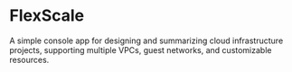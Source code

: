 # FlexScale
A simple console app for designing and summarizing cloud infrastructure projects, supporting multiple VPCs, guest networks, and customizable resources.
